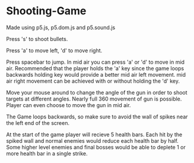 # Shooting-Game

Made using p5.js, p5.dom.js and p5.sound.js

Press 's' to shoot bullets.

Press 'a' to move left, 'd' to move right.

Press spacebar to jump. In mid air you can press 'a' or 'd' to move in mid air. Recommended that the player holds the 'a' key since the game loops backwards holding key would provide a better mid air left movement. mid air right movement can be achieved with or without holding the 'd' key.  

Move your mouse around to change the angle of the gun in order to shoot targets at different angles. Nearly full 360 movement of gun is possible. Player can even choose to move the gun in mid air.

The Game loops backwards, so make sure to avoid the wall of spikes near the left end of the screen.

At the start of the game player will recieve 5 health bars. Each hit by the spiked wall and normal enemies would reduce each health bar by half. Some higher level enemies and final bosses would be able to deplete 1 or more health bar in a single strike.
